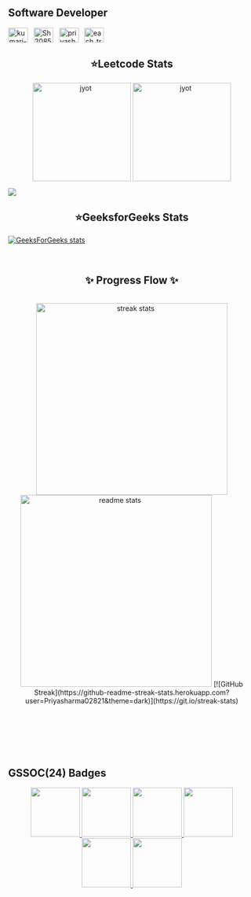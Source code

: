 ## Software Developer

<a href="https://www.linkedin.com/in/kumari-priya-sharma-94a101230/" target="_blank"><img align="center" src="https://raw.githubusercontent.com/rahuldkjain/github-profile-readme-generator/master/src/images/icons/Social/linked-in-alt.svg" alt="kumari-priya-sharma-94a101230" height="30" width="40" /></a>
&nbsp;
<a href="https://twitter.com/Sh20851322Priya" target="_blank"><img align="center" src="https://raw.githubusercontent.com/rahuldkjain/github-profile-readme-generator/master/src/images/icons/Social/twitter.svg" alt="Sh20851322Priya" height="30" width="40" /></a>
&nbsp;
<a href="https://codolio.com/profile/%20priyasharma2808" target="_blank"><img align="center" src="https://codolio.com/codolio_assets/codolio.svg" alt="priyasharma2808" height="30" width="40" /></a>
&nbsp;
<a href="https://www.codechef.com/users/each_trick_31" target="_blank"><img align="center" src="https://s3.amazonaws.com/codechef_shared/misc/fb-image-icon.png" alt="each_trick_31" height="30" width="40" /></a>
&nbsp;


<h2 align="center"> ⭐Leetcode Stats </h2>
<p align="center">
  <a href="https://leetcode.com/u/priyasharma2808/" target="_blank"><img align="center" src="https://assets.leetcode.com/static_assets/public/images/badges/2024/gif/2024-10.gif" alt="jyot" height="200" width="200" /></a>
  <a href="https://leetcode.com/u/priyasharma2808/" target="_blank"><img align="center" src="https://assets.leetcode.com/static_assets/marketing/2024-50.gif" alt="jyot" height="200" width="200" /></a>
</p>

![](https://leetcard.jacoblin.cool/priyasharma2808?ext=heatmap)

<h2 align="center"> ⭐GeeksforGeeks Stats</h2>

[![GeeksForGeeks stats](https://geeks-for-geeks-stats-card.vercel.app/?username=priyasharm5zol)](https://auth.geeksforgeeks.org/user/priyasharm5zol/practice/)

<br/>
  <h2 align="center"> ✨ Progress Flow ✨</h2>
<br>
<div align=center>
  <img width=390 src="https://streak-stats.demolab.com/?user=Priyasharma02821&count_private=true&theme=react&border_radius=10" alt="streak stats"/>
  <img width=390 src="https://github-readme-stats.vercel.app/api?username=Priyasharma02821&show_icons=true&theme=react&rank_icon=github&border_radius=10" alt="readme stats" />
  [![GitHub Streak](https://github-readme-streak-stats.herokuapp.com?user=Priyasharma02821&theme=dark)](https://git.io/streak-stats)
</div>
<br/>

<br/><br/>

<br>
<h2> GSSOC(24) Badges </h2>
<div style='display:flex; align-items:center; gap: 10px;' align='center'><a href="https://gssoc.girlscript.tech/leaderboard">
<img src="https://raw.githubusercontent.com/GSSoC24/Postman-Challenge/main/docs/assets/Postman%20White.png" width="100px" height="100px" />
  <img src="https://raw.githubusercontent.com/GSSoC24/Postman-Challenge/main/docs/assets/1.png" width="100px" height="100px" />
  <img src="https://raw.githubusercontent.com/GSSoC24/Postman-Challenge/main/docs/assets/2.png" width="100px" height="100px" />
  <img src="https://raw.githubusercontent.com/GSSoC24/Postman-Challenge/main/docs/assets/3.png" width="100px" height="100px" />
  <img src="https://raw.githubusercontent.com/GSSoC24/Postman-Challenge/main/docs/assets/4.png" width="100px" height="100px" />
  <img src="https://raw.githubusercontent.com/GSSoC24/Postman-Challenge/main/docs/assets/5.png" width="100px" height="100px" />
  
</div>
<br/>
